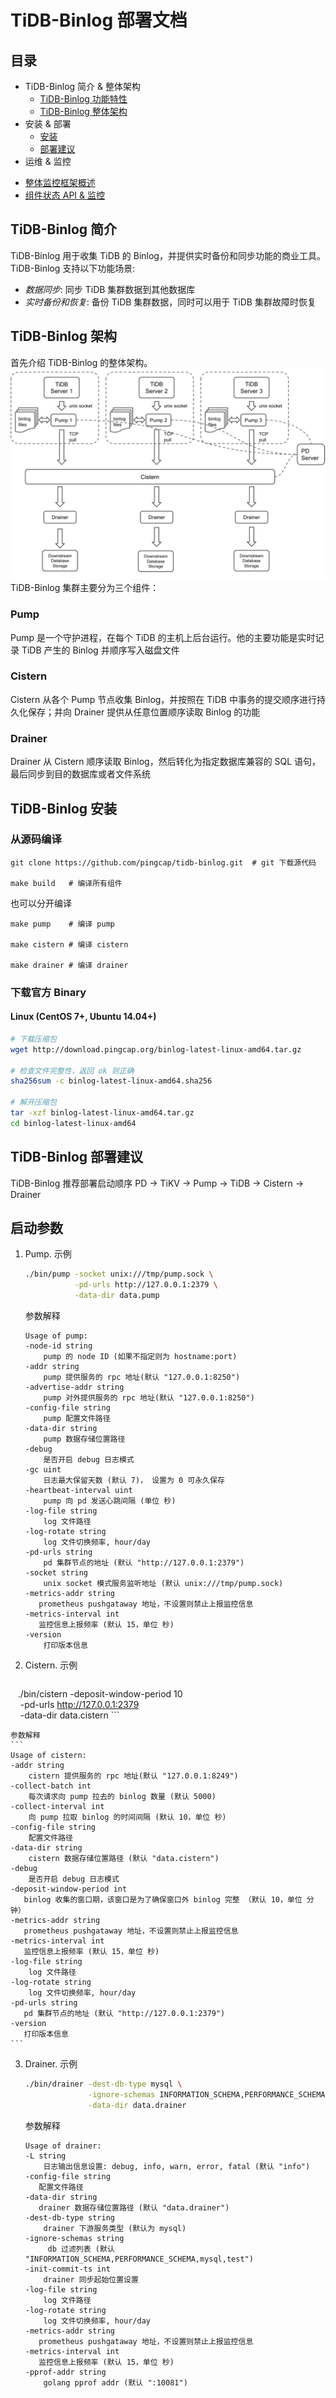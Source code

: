 # TiDB-Binlog 部署文档

## 目录

+ TiDB-Binlog 简介 & 整体架构
  - [TiDB-Binlog 功能特性](#tidb-binlog-简介)
  - [TiDB-Binlog 整体架构](#tidb-binlog-架构)
+ 安装 & 部署
  - [安装](#tidb-binlog-安装)
  - [部署建议](#tidb-binlog-部署建议)
+ 运维 & 监控
 - [整体监控框架概述](https://github.com/pingcap/docs-cn/blob/master/op-guide/monitor-overview.md)
 - [组件状态 API & 监控](./monitor.md)

## TiDB-Binlog 简介

TiDB-Binlog 用于收集 TiDB 的 Binlog，并提供实时备份和同步功能的商业工具。
TiDB-Binlog 支持以下功能场景:
 * *数据同步*:       同步 TiDB 集群数据到其他数据库
 * *实时备份和恢复*:  备份 TiDB 集群数据，同时可以用于 TiDB 集群故障时恢复

## TiDB-Binlog 架构

首先介绍 TiDB-Binlog 的整体架构。
![architecture](./architecture.jpeg)
TiDB-Binlog 集群主要分为三个组件：
### Pump 
Pump 是一个守护进程，在每个 TiDB 的主机上后台运行。他的主要功能是实时记录 TiDB 产生的 Binlog 并顺序写入磁盘文件

### Cistern
Cistern 从各个 Pump 节点收集 Binlog，并按照在 TiDB 中事务的提交顺序进行持久化保存；并向 Drainer 提供从任意位置顺序读取 Binlog 的功能

### Drainer
Drainer 从 Cistern 顺序读取 Binlog，然后转化为指定数据库兼容的 SQL 语句，最后同步到目的数据库或者文件系统


## TiDB-Binlog 安装

### 从源码编译
```
git clone https://github.com/pingcap/tidb-binlog.git  # git 下载源代码

make build   # 编译所有组件
```

也可以分开编译
```
make pump    # 编译 pump

make cistern # 编译 cistern

make drainer # 编译 drainer
```

### 下载官方 Binary

#### Linux (CentOS 7+, Ubuntu 14.04+)

```bash
# 下载压缩包
wget http://download.pingcap.org/binlog-latest-linux-amd64.tar.gz

# 检查文件完整性，返回 ok 则正确
sha256sum -c binlog-latest-linux-amd64.sha256

# 解开压缩包
tar -xzf binlog-latest-linux-amd64.tar.gz
cd binlog-latest-linux-amd64
```


## TiDB-Binlog 部署建议

TiDB-Binlog 推荐部署启动顺序  PD -> TiKV -> Pump -> TiDB -> Cistern -> Drainer

## 启动参数

1. Pump.
    示例
    ```bash
    ./bin/pump -socket unix:///tmp/pump.sock \
               -pd-urls http://127.0.0.1:2379 \
               -data-dir data.pump
    ```
    
    参数解释
    ```
    Usage of pump:
    -node-id string
        pump 的 node ID (如果不指定则为 hostname:port)
    -addr string
        pump 提供服务的 rpc 地址(默认 "127.0.0.1:8250")
    -advertise-addr string
        pump 对外提供服务的 rpc 地址(默认 "127.0.0.1:8250")
    -config-file string
        pump 配置文件路径
    -data-dir string
        pump 数据存储位置路径
    -debug
        是否开启 debug 日志模式
    -gc uint
        日志最大保留天数 (默认 7)， 设置为 0 可永久保存
    -heartbeat-interval uint
        pump 向 pd 发送心跳间隔 (单位 秒)
    -log-file string
        log 文件路径
    -log-rotate string
        log 文件切换频率, hour/day
    -pd-urls string
        pd 集群节点的地址 (默认 "http://127.0.0.1:2379")
    -socket string
        unix socket 模式服务监听地址 (默认 unix:///tmp/pump.sock)
    -metrics-addr string
       prometheus pushgataway 地址，不设置则禁止上报监控信息
    -metrics-interval int
       监控信息上报频率 (默认 15，单位 秒)
    -version
        打印版本信息
    ```
    
2. Cistern.
    示例
    ```bash
    ./bin/cistern -deposit-window-period 10 \
                  -pd-urls http://127.0.0.1:2379 \
                  -data-dir data.cistern
    ```
    
    参数解释
    ```
    Usage of cistern:
    -addr string
        cistern 提供服务的 rpc 地址(默认 "127.0.0.1:8249")
    -collect-batch int
        每次请求向 pump 拉去的 binlog 数量 (默认 5000)
    -collect-interval int
        向 pump 拉取 binlog 的时间间隔 (默认 10，单位 秒)
    -config-file string
        配置文件路径
    -data-dir string
        cistern 数据存储位置路径 (默认 "data.cistern")
    -debug
        是否开启 debug 日志模式
    -deposit-window-period int
       binlog 收集的窗口期，该窗口是为了确保窗口外 binlog 完整 （默认 10，单位 分钟）
    -metrics-addr string
       prometheus pushgataway 地址，不设置则禁止上报监控信息
    -metrics-interval int
       监控信息上报频率 (默认 15，单位 秒)
    -log-file string
        log 文件路径
    -log-rotate string
        log 文件切换频率, hour/day
    -pd-urls string
       pd 集群节点的地址 (默认 "http://127.0.0.1:2379")
    -version
       打印版本信息
    ```
3. Drainer.
    示例
    ```bash
    ./bin/drainer -dest-db-type mysql \
                  -ignore-schemas INFORMATION_SCHEMA,PERFORMANCE_SCHEMA,mysql \
                  -data-dir data.drainer 
    ```
    
    参数解释
    ```
    Usage of drainer:
    -L string
        日志输出信息设置: debug, info, warn, error, fatal (默认 "info")
    -config-file string
       配置文件路径
    -data-dir string
       drainer 数据存储位置路径 (默认 "data.drainer")
    -dest-db-type string
        drainer 下游服务类型 (默认为 mysql)
    -ignore-schemas string
         db 过滤列表 (默认 "INFORMATION_SCHEMA,PERFORMANCE_SCHEMA,mysql,test")
    -init-commit-ts int
        drainer 同步起始位置设置
    -log-file string
        log 文件路径
    -log-rotate string
        log 文件切换频率, hour/day
    -metrics-addr string
       prometheus pushgataway 地址，不设置则禁止上报监控信息
    -metrics-interval int
       监控信息上报频率 (默认 15，单位 秒)
    -pprof-addr string
        golang pprof addr (默认 ":10081")
    ```
